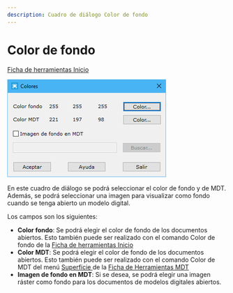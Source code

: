 ```yaml
---
description: Cuadro de diálogo Color de fondo
---
```


# Color de fondo

[Ficha de herramientas Inicio](../fichas-de-herramientas/ficha-de-herramientas-inicio/)

![Cuadro de diálogo Color de fondo](<../../.gitbook/assets/image (77).png>)

En este cuadro de diálogo se podrá seleccionar el color de fondo y de MDT. Además, se podrá seleccionar una imagen para visualizar como fondo cuando se tenga abierto un modelo digital.

Los campos son los siguientes:

* **Color fondo**: Se podrá elegir el color de fondo de los documentos abiertos. Esto también puede ser realizado con el comando Color de fondo  de la [Ficha de herramientas Inicio](../fichas-de-herramientas/ficha-de-herramientas-inicio/)
* **Color MDT**: Se podrá elegir el color de fondo de los documentos abiertos. Esto también puede ser realizado con el comando Color de MDT  del menú [Superficie  ](vista-de-superficie-de-mdt.md)de la [Ficha de Herramientas MDT](../fichas-de-herramientas/ficha-de-herramientas-mdt/)
* **Imagen de fondo en MDT**: Si se desea, se podrá elegir una imagen ráster como fondo para los documentos de modelos digitales abiertos.

